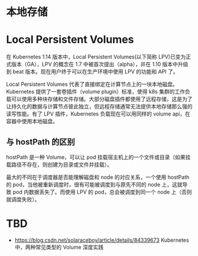 # 本地存储

# Local Persistent Volumes

在 Kubernetes 1.14 版本中，Local Persistent Volumes(以下简称 LPV)已变为正式版本（GA），LPV 的概念在 1.7 中被首次提出（alpha），并在 1.10 版本中升级到 beat 版本。现在用户终于可以在生产环境中使用 LPV 的功能和 API 了。

Local Persistent Volumes 代表了直接绑定在计算节点上的一块本地磁盘。Kubernetes 提供了一套卷插件（volume plugin）标准，使得 k8s 集群的工作负载可以使用多种块存储和文件存储。大部分磁盘插件都使用了远程存储，这是为了让持久化的数据与计算节点彼此独立，但远程存储通常无法提供本地存储那么强的读写性能。有了 LPV 插件，Kubernetes 负载现在可以用同样的 volume api，在容器中使用本地磁盘。

## 与 hostPath 的区别

hostPath 是一种 Volume，可以让 pod 挂载宿主机上的一个文件或目录（如果挂载路径不存在，则创建为目录或文件并挂载）。

最大的不同在于调度器是否能理解磁盘和 node 的对应关系，一个使用 hostPath 的 pod，当他被重新调度时，很有可能被调度到与原先不同的 node 上，这就导致 pod 内数据丢失了。而使用 LPV 的 pod，总会被调度到同一个 node 上（否则就调度失败）。

# TBD

- https://blog.csdn.net/solaraceboy/article/details/84339673 Kubernetes 中，两种常见类型的 Volume 深度实践
